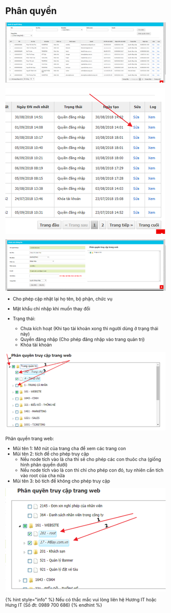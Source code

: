 # Phân quyền

![Danh s&#xE1;ch t&#xE0;i kho&#x1EA3;n](../../.gitbook/assets/image%20%2853%29.png)

![](../../.gitbook/assets/image%20%2881%29.png)

![H&#xEC;nh 3: M&#xE0;n h&#xEC;nh ch&#x1EC9;nh s&#x1EED;a](../../.gitbook/assets/image%20%2840%29.png)

* Cho phép cập nhật lại họ tên, bộ phận, chức vụ
* Mật khẩu chỉ nhập khi muốn thay đổi
* Trạng thái:

  * Chưa kích hoạt \(Khi tạo tài khoản xong thì người dùng ở trạng thái này\)
  * Quyền đăng nhập \(Cho phép đăng nhập vào trang quản trị\)
  * Khóa tài khoản

![](../../.gitbook/assets/image%20%2854%29.png)

Phân quyền trang web:

* Mũi tên 1: Mở nút của trang cha để xem các trang con
* Mũi tên 2: tích để cho phép truy cập 
  * Nếu node tích vào là cha thì sẽ cho phép các con thuôc cha \(giống hình phân quyền dưới\)
  * Nếu node tích vào là con thì chỉ cho phép con đó, tuy nhiên cần tích vào root của cha nữa
* Mũi tên 3: bỏ tích để không cho phép truy cập

![](../../.gitbook/assets/image%20%2848%29.png)

{% hint style="info" %}
Nếu có thắc mắc vui lòng liên hệ Hương IT hoặc Hưng IT \(Số đt: 0989 700 686\)
{% endhint %}



